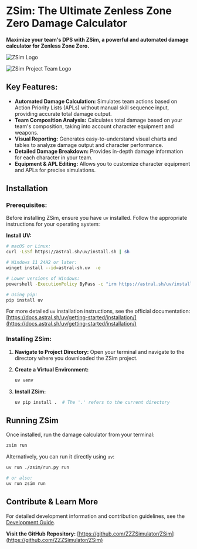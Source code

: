 # ZSim: The Ultimate Zenless Zone Zero Damage Calculator

**Maximize your team's DPS with ZSim, a powerful and automated damage calculator for Zenless Zone Zero.**

![ZSim Logo](./docs/img/zsim成图.svg)

![ZSim Project Team Logo](./docs/img/横板logo成图.png)

## Key Features:

*   **Automated Damage Calculation:**  Simulates team actions based on Action Priority Lists (APLs) without manual skill sequence input, providing accurate total damage output.
*   **Team Composition Analysis:**  Calculates total damage based on your team's composition, taking into account character equipment and weapons.
*   **Visual Reporting:** Generates easy-to-understand visual charts and tables to analyze damage output and character performance.
*   **Detailed Damage Breakdown:** Provides in-depth damage information for each character in your team.
*   **Equipment & APL Editing:** Allows you to customize character equipment and APLs for precise simulations.

## Installation

### Prerequisites:

Before installing ZSim, ensure you have `uv` installed.  Follow the appropriate instructions for your operating system:

**Install UV:**

```bash
# macOS or Linux:
curl -LsSf https://astral.sh/uv/install.sh | sh
```

```bash
# Windows 11 24H2 or later:
winget install --id=astral-sh.uv  -e
```

```bash
# Lower versions of Windows:
powershell -ExecutionPolicy ByPass -c "irm https://astral.sh/uv/install.ps1 | iex"
```

```bash
# Using pip:
pip install uv
```

For more detailed `uv` installation instructions, see the official documentation: [https://docs.astral.sh/uv/getting-started/installation/](https://docs.astral.sh/uv/getting-started/installation/)

### Installing ZSim:

1.  **Navigate to Project Directory:** Open your terminal and navigate to the directory where you downloaded the ZSim project.
2.  **Create a Virtual Environment:**

    ```bash
    uv venv
    ```
3.  **Install ZSim:**

    ```bash
    uv pip install .  # The '.' refers to the current directory
    ```

## Running ZSim

Once installed, run the damage calculator from your terminal:

```bash
zsim run
```

Alternatively, you can run it directly using `uv`:

```bash
uv run ./zsim/run.py run
```

```bash
# or also:
uv run zsim run
```

## Contribute & Learn More

For detailed development information and contribution guidelines, see the [Development Guide](https://github.com/ZZZSimulator/ZSim/wiki/%E8%B4%A1%E7%8C%AE%E6%8C%87%E5%8D%97-Develop-Guide).

**Visit the GitHub Repository:**  [https://github.com/ZZZSimulator/ZSim](https://github.com/ZZZSimulator/ZSim)